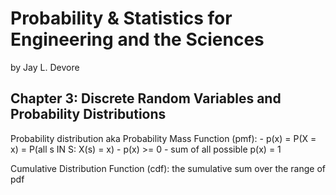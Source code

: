 # Probability & Statistics for Engineering and the Sciences

by Jay L. Devore

## Chapter 3: Discrete Random Variables and Probability Distributions

Probability distribution aka Probability Mass Function (pmf): 
    - p(x) = P(X = x) = P(all s IN S: X(s) = x)
    - p(x) >= 0
    - sum of all possible p(x) = 1

Cumulative Distribution Function (cdf): the sumulative  sum over the range of pdf